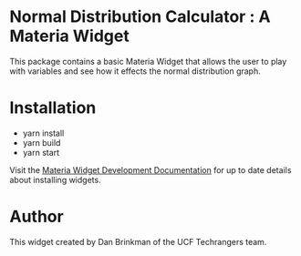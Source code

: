 Normal Distribution Calculator : A Materia Widget
===============================

This package contains a basic Materia Widget that allows the user to play with variables and see how it effects the normal distribution graph.

Installation
============
* yarn install
* yarn build
* yarn start

Visit the [Materia Widget Development Documentation](http://ucfcdl.github.io/Materia) for up to date details about installing widgets.

Author
======

This widget created by Dan Brinkman of the UCF Techrangers team.
